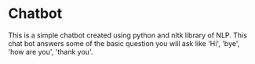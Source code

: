 # Chatbot
This is a simple chatbot created using python and nltk library of NLP. 
This chat bot answers some of the basic question you will ask like
'Hi', 'bye', 'how are you', 'thank you'.
